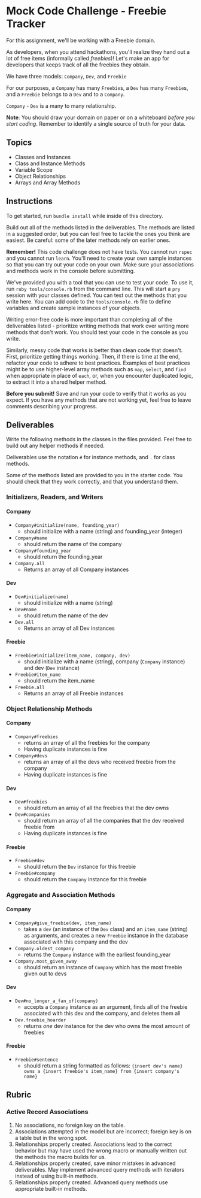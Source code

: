 # Mock Code Challenge - Freebie Tracker

For this assignment, we'll be working with a Freebie domain.

As developers, when you attend hackathons, you'll realize they hand out a lot of free items (informally called *freebies*)! Let's make an app for developers that keeps track of all the freebies they obtain.

We have three models: `Company`, `Dev`, and `Freebie`

For our purposes, a `Company` has many `Freebie`s, a `Dev` has many `Freebie`s, and a `Freebie` belongs to a `Dev` and to a `Company`.

`Company` - `Dev` is a many to many relationship.

**Note**: You should draw your domain on paper or on a whiteboard _before you start coding_. Remember to identify a single source of truth for your data.

## Topics

- Classes and Instances
- Class and Instance Methods
- Variable Scope
- Object Relationships
- Arrays and Array Methods

## Instructions

To get started, run `bundle install` while inside of this directory.

Build out all of the methods listed in the deliverables. The methods are listed in a suggested order, but you can feel free to tackle the ones you think are easiest. Be careful: some of the later methods rely on earlier ones.

**Remember!** This code challenge does not have tests. You cannot run `rspec` and you cannot run `learn`. You'll need to create your own sample instances so that you can try out your code on your own. Make sure your associations and methods work in the console before submitting.

We've provided you with a tool that you can use to test your code. To use it, run `ruby tools/console.rb` from the command line. This will start a `pry` session with your classes defined. You can test out the methods that you write here. You can add code to the `tools/console.rb` file to define variables and create sample instances of your objects.

Writing error-free code is more important than completing all of the deliverables listed - prioritize writing methods that work over writing more methods that don't work. You should test your code in the console as you write.

Similarly, messy code that works is better than clean code that doesn't. First, prioritize getting things working. Then, if there is time at the end, refactor your code to adhere to best practices. Examples of best practices might be to use higher-level array methods such as `map`, `select`, and `find` when appropriate in place of `each`, or, when you encounter duplicated logic, to extract it into a shared helper method.

**Before you submit!** Save and run your code to verify that it works as you expect. If you have any methods that are not working yet, feel free to leave comments describing your progress.

## Deliverables

Write the following methods in the classes in the files provided. Feel free to build out any helper methods if needed.

Deliverables use the notation `#` for instance methods, and `.` for class methods.

Some of the methods listed are provided to you in the starter code. You should check that they work correctly, and that you understand them.

### Initializers, Readers, and Writers

#### Company

- `Company#initialize(name, founding_year)`
  - should initialize with a name (string) and founding_year (integer)
- `Company#name`
  - should return the name of the company
- `Company#founding_year`
  - should return the founding_year
- `Company.all`
  - Returns an array of all Company instances

#### Dev

- `Dev#initialize(name)`
  - should initialize with a name (string)
- `Dev#name`
  - should return the name of the dev
- `Dev.all`
  - Returns an array of all Dev instances

#### Freebie

- `Freebie#initialize(item_name, company, dev)`
  - should initialize with a name (string), company (`Company` instance) and dev (`Dev` instance)
- `Freebie#item_name`
  - should return the item_name
- `Freebie.all`
  - Returns an array of all Freebie instances

### Object Relationship Methods

#### Company

- `Company#freebies`
  - returns an array of all the freebies for the company
  - Having duplicate instances is fine
- `Company#devs`
  - returns an array of all the devs who received freebie from the company
  - Having duplicate instances is fine

#### Dev

- `Dev#freebies`
  - should return an array of all the freebies that the dev owns
- `Dev#companies`
  - should return an array of all the companies that the dev received freebie from
  - Having duplicate instances is fine

#### Freebie

- `Freebie#dev`
  - should return the `Dev` instance for this freebie
- `Freebie#company`
  - should return the `Company` instance for this freebie

### Aggregate and Association Methods

#### Company

- `Company#give_freebie(dev, item_name)`
  - takes a `dev` (an instance of the `Dev` class) and an `item_name` (string) as arguments, and creates a new `Freebie` instance in the database associated with this company and the dev
- `Company.oldest_company`
  - returns the `Company` instance with the earliest founding_year
- `Company.most_given_away`
  - should return an instance of `Company` which has the most freebie given out to devs

#### Dev

- `Dev#no_longer_a_fan_of(company)`
  - accepts a `Company` instance as an argument, finds all of the freebie associated with this dev and the company, and deletes them all
- `Dev.freebie_hoarder`
  - returns *one* dev instance for the dev who owns the most amount of freebies

#### Freebie

- `Freebie#sentence`
  - should return a string formatted as follows: `{insert dev's name} owns a {insert freebie's item_name} from {insert company's name}`

## Rubric

### Active Record Associations

1. No associations, no foreign key on the table.
2. Associations attempted in the model but are incorrect; foreign key is on a table but in the wrong spot.
3. Relationships properly created. Associations lead to the correct behavior but may have used the wrong macro or manually written out the methods the macro builds for us.
4. Relationships properly created, save minor mistakes in advanced deliverables. May implement advanced query methods with iterators instead of using built-in methods.
5. Relationships properly created. Advanced query methods use appropriate built-in methods.
